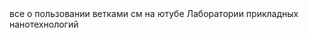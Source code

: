<MTMarkdownOptions output='html4'>
    <body>
	<t> все о пользовании ветками см на ютубе Лаборатории прикладных нанотехнологий
    </body>
</MTMarkdownOptions>